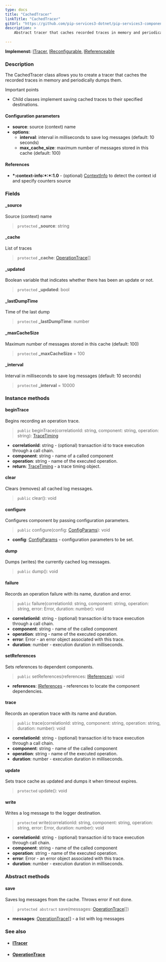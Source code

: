 ```yaml
---
type: docs
title: "CachedTracer"
linkTitle: "CachedTracer"
gitUrl: "https://github.com/pip-services3-dotnet/pip-services3-components-dotnet"
description: >
    Abstract tracer that caches recorded traces in memory and periodically dumps them.
    
---
```


**Implemenst:** [ITracer](../itracer), [IReconfigurable](../../../commons/config/ireconfigurable), [IReferenceable](../../../commons/refer/ireferenceable)

### Description

The CachedTracer class allows you to create a tracer that caches the recorded traces in memory and periodically dumps them.

Important points

- Child classes implement saving cached traces to their specified destinations.

#### Configuration parameters

- **source**: source (context) name
- **options**:
    - **interval**: interval in milliseconds to save log messages (default: 10 seconds)
    - **max_cache_size**: maximum number of messages stored in this cache (default: 100)        

#### References

- **\*:context-info:\*:\*:1.0** - (optional) [ContextInfo](../../info/context_info) to detect the context id and specify counters source

### Fields

<span class="hide-title-link">

#### _source
Source (context) name
> `protected` **_source**: string

#### _cache
List of traces
> `protected` **_cache**: [OperationTrace](../operation_trace)[]

#### _updated
Boolean variable that indicates whether there has been an update or not.
> `protected` **_updated**: bool

#### _lastDumpTime
Time of the last dump
> `protected` **_lastDumpTime**: number

#### _maxCacheSize
Maximum number of messages stored in this cache (default: 100)
> `protected` **_maxCacheSize** = 100

#### _interval
Interval in milliseconds to save log messages (default: 10 seconds)
> `protected` **_interval** = 10000

</span>


### Instance methods

#### beginTrace
Begins recording an operation trace.

> `public` beginTrace(correlationId: string, component: string, operation: string): [TraceTiming](../trace_timing)

- **correlationId**: string - (optional) transaction id to trace execution through a call chain.
- **component**: string - name of a called component
- **operation**: string - name of the executed operation.
- **return**: [TraceTiming](../trace_timing) - a trace timing object.


#### clear
Clears (removes) all cached log messages.

> `public` clear(): void


#### configure
Configures component by passing configuration parameters.

> `public` configure(config: [ConfigParams](../../../commons/config/config_params)): void

- **config**: [ConfigParams](../../../commons/config/config_params) - configuration parameters to be set.


#### dump
Dumps (writes) the currently cached log messages.

> `public` dump(): void


#### failure
Records an operation failure with its name, duration and error.

> `public` failure(correlationId: string, component: string, operation: string, error: Error,
duration: number): void

- **correlationId**: string - (optional) transaction id to trace execution through a call chain.
- **component**: string - name of the called component
- **operation**: string - name of the executed operation.
- **error**: Error - an error object associated with this trace.
- **duration**: number - execution duration in milliseconds.



#### setReferences
Sets references to dependent components.

> `public` setReferences(references: [IReferences](../../../commons/refer/ireferences)): void

- **references**: [IReferences](../../../commons/refer/ireferences) - references to locate the component dependencies.

#### trace
Records an operation trace with its name and duration.

> `public` trace(correlationId: string, component: string, operation: string, duration: number): void

- **correlationId**: string - (optional) transaction id to trace execution through a call chain.
- **component**: string - name of the called component
- **operation**: string - name of the executed operation.
- **duration**: number - execution duration in milliseconds.


#### update
Sets trace cache as updated
and dumps it when timeout expires.

> `protected` update(): void


#### write
Writes a log message to the logger destination.

> `protected` write(correlationId: string, component: string, operation: string, error: Error, duration: number): void

- **correlationId**: string - (optional) transaction id to trace execution through call chain.
- **component**: string - name of the called component
- **operation**: string - name of the executed operation.
- **error**: Error - an error object associated with this trace.
- **duration**: number - execution duration in milliseconds.


### Abstract methods

#### save
Saves log messages from the cache.
Throws error if not done.

> `protected abstract` save(messages: [OperationTrace](../operation_trace)[])

- **messages**: [OperationTrace](../operation_trace)[] - a list with log messages


### See also
- #### [ITracer](../itracer)
- #### [OperationTrace](../operation_trace)
